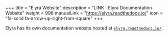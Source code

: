 +++
title = "Elyra Website"
description = "LINK | Elyra Documentation Website"
weight = 998
manualLink = "https://elyra.readthedocs.io/"
icon = "fa-solid fa-arrow-up-right-from-square"
+++

Elyra has its own documentation website hosted at [`elyra.readthedocs.io/`](https://elyra.readthedocs.io/).
